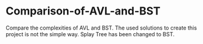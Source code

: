 # Comparison-of-AVL-and-BST
Compare the complexities of AVL and BST. 
The used solutions to create this project is not the simple way.
Splay Tree has been changed to BST.
